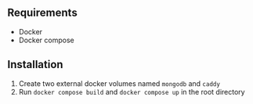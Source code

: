 ## Requirements
- Docker
- Docker compose

## Installation
1. Create two external docker volumes named `mongodb` and `caddy`
2. Run `docker compose build` and `docker compose up` in the root directory